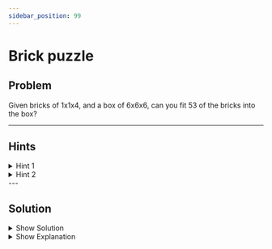 ```yaml
---
sidebar_position: 99
---
```


# Brick puzzle

## Problem

<p style={{ fontSize: "1.2rem", fontStyle: "italic" }}>

Given bricks of 1x1x4, and a box of 6x6x6, can you fit 53 of the bricks into the box?

</p>

---

## Hints

<details>
  <summary>Hint 1</summary>

  $6\cdot6\cdot6 = 216$
  
  $216/4 = 54$
</details>

<details>
  <summary>Hint 2</summary>

  Visualize by layers of the puzzle box, for each layer, how many can fit?
</details>
---

## Solution

<details>
  <summary className="show-sol">Show Solution</summary>

  No
</details>

<details>
  <summary className="show-sol">Show Explanation</summary>
  
  Let's visualize the problem by following the diagram. The left is an empty box. And in the middle, you can see the red stripes representing the bricks occupying space in a layer of the box. Each layer can only contain a maximum of 8 bricks. 8 times 6 is 48 so 48 base bricks can be arranged in that way. And as you can see for a layer, there are 4 unoccupied slots. Tower them up 6 blocks, and you can fit only 4 of them. Thus 48+4=52 is the maximum number of bricks you can place. And hence you can't place 53 bricks into the box.  

  ![Brick puzzle diagram](/img/2-3-brick-puzzle.png)
</details>
